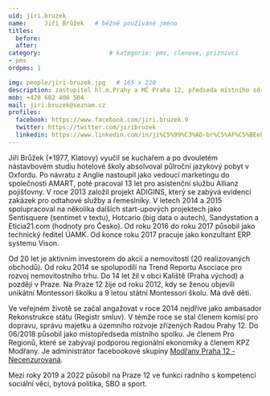 ```yaml
---
uid: jiri.bruzek		
name:     Jiří Brůžek  	# běžně používáné jméno
titles:
  before:
  after:
category:                   # kategorie: pms, clenove, priznivci
- pms
ordpms: 1

img: people/jiri-bruzek.jpg   # 165 x 220
description: zastupitel hl.m.Prahy a MČ Praha 12, předseda místního sdružení Praha 12 # kratký popis, max 160 znaků
mob: +420 602 406 504
mail: jiri.bruzek@seznam.cz
profiles:
  facebook: https://www.facebook.com/jiri.bruzek.9
  twitter: https://twitter.com/jiribruzek
  linkedin: https://www.linkedin.com/in/ji%C5%99%C3%AD-br%C5%AF%C5%BEek-b4a28a14/
---
```


Jiří Brůžek (*1977, Klatovy) vyučil se kuchařem a po dvouletém nástavbovém studiu hotelové školy absolvoval půlroční jazykový pobyt v Oxfordu. Po návratu z Anglie nastoupil jako vedoucí marketingu do společnosti AMART, poté pracoval 13 let pro asistenční službu Allianz pojišťovny. V roce 2013 založil projekt ADIGINS, který se zabývá evidencí zakázek pro odtahové služby a řemeslníky. V letech 2014 a 2015 spolupracoval na několika dalších start-upových projektech jako Sentisquere (sentimet v textu), Hotcario (big data o autech), Sandystation a Eticia21.com (hodnoty pro Česko). Od roku 2016 do roku 2017 působil jako technický ředitel ÚAMK. Od konce roku 2017 pracuje jako konzultant ERP systemu Vison. 

Od 20 let je aktivním investorem do akcií a nemovitostí (20 realizovaných obchodů). Od roku 2014 se spolupodílí na Trend Reportu Asociace pro rozvoj nemovitostního trhu. Do 14 let žil v obci Kaliště (Praha východ) a později v Praze. Na Praze 12 žije od roku 2012, kdy se ženou objevili unikátní Montessori školku a 9 letou státní Montessori školu. Má dvě děti.

Ve veřejném životě se začal angažovat v roce 2014 nejdříve jako ambasador Rekonstrukce státu (Registr smluv). V témže roce se stal členem komisí pro dopravu, správu majetku a územního rozvoje zřízených Radou Prahy 12. Do 06/2018 působil jako místopředseda místního spolku. Je členem Pro Regionů, které se zabývají podporou regionální ekonomiky a členem KPZ Modřany. Je administrátor facebookové skupiny [Modřany Praha 12 - Necenzurovaná](https://www.facebook.com/groups/1677444912493517/).

Mezi roky 2019 a 2022 působil na Praze 12 ve funkci radního s kompetencí sociální věci, bytová politika, SBO a sport.

